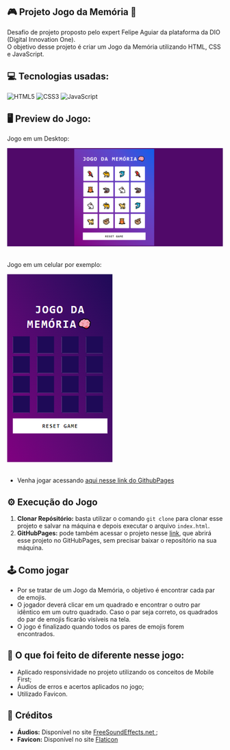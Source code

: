 ## 🎮 Projeto Jogo da Memória 🧠
Desafio de projeto proposto pelo expert Felipe Aguiar da plataforma da DIO (Digital Innovation One). <br>
O objetivo desse projeto é criar um Jogo da Memória utilizando HTML, CSS e JavaScript.

## 💻 Tecnologias usadas:
<div style="display: inline_block">
  <img alt="HTML5" src="https://img.shields.io/badge/HTML5-E34F26?style=for-the-badge&logo=html5&logoColor=white">
  <img alt="CSS3" src="https://img.shields.io/badge/CSS3-1572B6?style=for-the-badge&logo=css3&logoColor=white">
  <img alt="JavaScript" src="https://img.shields.io/badge/JavaScript-323330?style=for-the-badge&logo=javascript&logoColor=F7DF1E">
</div>

## 🖥 Preview do Jogo:
Jogo em um Desktop:
<div>
  <img src="src/imgs/jogo-memoria-projeto.PNG" alt="Jogo em um Desktop">
</div>
<br>

Jogo em um celular por exemplo:
<div>
  <img src="src/imgs/responsive-jogo-memoria.PNG" alt="Jogo em um celular por exemplo">
</div>
<br>

- Venha jogar acessando [aqui nesse link do GithubPages]()

## ⚙ Execução do Jogo
1. **Clonar Repósitório:** basta utilizar o comando `git clone` para clonar esse projeto e salvar na máquina e depois executar o arquivo `index.html`.
2. **GitHubPages:** pode também acessar o projeto nesse [link](), que abrirá esse projeto no GitHubPages, sem precisar baixar o repositório na sua máquina.

## 🕹 Como jogar
- Por se tratar de um Jogo da Memória, o objetivo é encontrar cada par de emojis.
- O jogador deverá clicar em um quadrado e encontrar o outro par idêntico em um outro quadrado. Caso o par seja correto, os quadrados do par de emojis ficarão visíveis na tela.
- O jogo é finalizado quando todos os pares de emojis forem encontrados.

## 🤔 O que foi feito de diferente nesse jogo:
- Aplicado responsividade no projeto utilizando os conceitos de Mobile First;
- Áudios de erros e acertos aplicados no jogo;
- Utilizado Favicon.

## 📌 Créditos
- **Áudios:** Disponível no site [FreeSoundEffects.net
](https://free-sound-effects.net/);
- **Favicon:** Disponível no site [Flaticon](https://www.flaticon.com/br/icones-gratis/)